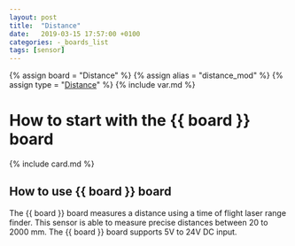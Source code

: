 ```yaml
---
layout: post
title:  "Distance"
date:   2019-03-15 17:57:00 +0100
categories: -_boards_list
tags: [sensor]
---
```

{% assign board = "Distance" %}
{% assign alias = "distance_mod" %}
{% assign type = "[Distance](/../modules_list/distance)" %}
{% include var.md %}

# How to start with the {{ board }} board
{% include card.md %}

## How to use {{ board }} board

The {{ board }} board measures a distance using a time of flight laser range finder. This sensor is able to measure precise distances between 20 to 2000 mm.
The {{ board }} board supports 5V to 24V DC input.
